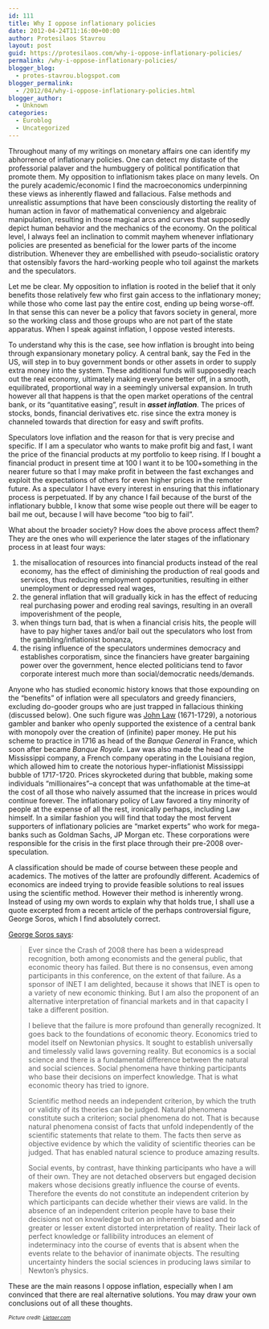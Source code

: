 ```yaml
---
id: 111
title: Why I oppose inflationary policies
date: 2012-04-24T11:16:00+00:00
author: Protesilaos Stavrou
layout: post
guid: https://protesilaos.com/why-i-oppose-inflationary-policies/
permalink: /why-i-oppose-inflationary-policies/
blogger_blog:
  - protes-stavrou.blogspot.com
blogger_permalink:
  - /2012/04/why-i-oppose-inflationary-policies.html
blogger_author:
  - Unknown
categories:
  - Euroblog
  - Uncategorized
---
```

<div class="separator" style="clear: both; text-align: center;">
</div>

Throughout many of my writings on monetary affairs one can identify my abhorrence of inflationary policies. One can detect my distaste of the professorial palaver and the humbuggery of political pontification that promote them. My opposition to inflationism takes place on many levels. On the purely academic/economic I find the macroeconomics underpinning these views as inherently flawed and fallacious. False methods and unrealistic assumptions that have been consciously distorting the reality of human action in favor of mathematical conveniency and algebraic manipulation, resulting in those magical arcs and curves that supposedly depict human behavior and the mechanics of the economy. On the political level, I always feel an inclination to commit mayhem whenever inflationary policies are presented as beneficial for the lower parts of the income distribution. Whenever they are embellished with pseudo-socialistic oratory that ostensibly favors the hard-working people who toil against the markets and the speculators.

Let me be clear. My opposition to inflation is rooted in the belief that it only benefits those relatively few who first gain access to the inflationary money; while those who come last pay the entire cost, ending up being worse-off. In that sense this can never be a policy that favors society in general, more so the working class and those groups who are not part of the state apparatus. When I speak against inflation, I oppose vested interests.

To understand why this is the case, see how inflation is brought into being through expansionary monetary policy. A central bank, say the Fed in the US, will step in to buy government bonds or other assets in order to supply extra money into the system. These additional funds will supposedly reach out the real economy, ultimately making everyone better off, in a smooth, equilibrated, proportional way in a seemingly universal expansion. In truth however all that happens is that the open market operations of the central bank, or its &#8220;quantitative easing&#8221;, result in **_asset inflation_**. The prices of stocks, bonds, financial derivatives etc. rise since the extra money is channeled towards that direction for easy and swift profits. 

Speculators love inflation and the reason for that is very precise and specific. If I am a speculator who wants to make profit big and fast, I want the price of the financial products at my portfolio to keep rising. If I bought a financial product in present time at 100 I want it to be 100+something in the nearer future so that I may make profit in between the fast exchanges and exploit the expectations of others for even higher prices in the remoter future. As a speculator I have every interest in ensuring that this inflationary process is perpetuated. If by any chance I fail because of the burst of the inflationary bubble, I know that some wise people out there will be eager to bail me out, because I will have become &#8220;too big to fail&#8221;. 

What about the broader society? How does the above process affect them? They are the ones who will experience the later stages of the inflationary process in at least four ways:

  1. the misallocation of resources into financial products instead of the real economy, has the effect of diminishing the production of real goods and services, thus reducing employment opportunities, resulting in either unemployment or depressed real wages,
  2. the general inflation that will gradually kick in has the effect of reducing real purchasing power and eroding real savings, resulting in an overall impoverishment of the people,
  3. when things turn bad, that is when a financial crisis hits, the people will have to pay higher taxes and/or bail out the speculators who lost from the gambling/inflationist bonanza,
  4. the rising influence of the speculators undermines democracy and establishes corporatism, since the financiers have greater bargaining power over the government, hence elected politicians tend to favor corporate interest much more than social/democratic needs/demands.

Anyone who has studied economic history knows that those expounding on the &#8220;benefits&#8221; of inflation were all speculators and greedy financiers, excluding do-gooder groups who are just trapped in fallacious thinking (discussed below). One such figure was <a href="http://mises.org/daily/4800" target="_blank">John Law</a> (1671-1729), a notorious gambler and banker who openly supported the existence of a central bank with monopoly over the creation of (infinite) paper money. He put his scheme to practice in 1716 as head of the _Banque General_ in France, which soon after became _Banque Royale_. Law was also made the head of the Mississippi company, a French company operating in the Louisiana region, which allowed him to create the notorious hyper-inflationist Mississippi bubble of 1717-1720. Prices skyrocketed during that bubble, making some individuals &#8220;millionaires&#8221;&#8211;a concept that was unfathomable at the time&#8211;at the cost of all those who naively assumed that the increase in prices would continue forever. The inflationary policy of Law favored a tiny minority of people at the expense of all the rest, ironically perhaps, including Law himself. In a similar fashion you will find that today the most fervent supporters of inflationary policies are &#8220;market experts&#8221; who work for mega-banks such as Goldman Sachs, JP Morgan etc. These corporations were responsible for the crisis in the first place through their pre-2008 over-speculation.

A classification should be made of course between these people and academics. The motives of the latter are profoundly different. Academics of economics are indeed trying to provide feasible solutions to real issues using the scientific method. However their method is inherently wrong. Instead of using my own words to explain why that holds true, I shall use a quote excerpted from a recent article of the perhaps controversial figure, George Soros, which I find absolutely correct.

<a href="http://www.georgesoros.com/interviews-speeches/entry/george_soros_remarks_at_the_institute_for_new_economic_thinking_annual_plen/" target="_blank">George Soros says</a>:
  


<blockquote class="tr_bq">
  Ever since the Crash of 2008 there has been a widespread recognition, both among economists and the general public, that economic theory has failed. But there is no consensus, even among participants in this conference, on the extent of that failure. As a sponsor of INET I am delighted, because it shows that INET is open to a variety of new economic thinking. But I am also the proponent of an alternative interpretation of financial markets and in that capacity I take a different position.</p> 
  
  <p>
    I believe that the failure is more profound than generally recognized. It goes back to the foundations of economic theory. Economics tried to model itself on Newtonian physics. It sought to establish universally and timelessly valid laws governing reality. But economics is a social science and there is a fundamental difference between the natural and social sciences. Social phenomena have thinking participants who base their decisions on imperfect knowledge. That is what economic theory has tried to ignore.
  </p>
  
  <p>
    Scientific method needs an independent criterion, by which the truth or validity of its theories can be judged. Natural phenomena constitute such a criterion; social phenomena do not. That is because natural phenomena consist of facts that unfold independently of the scientific statements that relate to them. The facts then serve as objective evidence by which the validity of scientific theories can be judged. That has enabled natural science to produce amazing results.
  </p>
  
  <p>
    Social events, by contrast, have thinking participants who have a will of their own. They are not detached observers but engaged decision makers whose decisions greatly influence the course of events. Therefore the events do not constitute an independent criterion by which participants can decide whether their views are valid. In the absence of an independent criterion people have to base their decisions not on knowledge but on an inherently biased and to greater or lesser extent distorted interpretation of reality. Their lack of perfect knowledge or fallibility introduces an element of indeterminacy into the course of events that is absent when the events relate to the behavior of inanimate objects. The resulting uncertainty hinders the social sciences in producing laws similar to Newton’s physics.
  </p>
</blockquote>

These are the main reasons I oppose inflation, especially when I am convinced that there are real alternative solutions. You may draw your own conclusions out of all these thoughts. 

<span style="font-size: x-small;"><i>Picture credit: <a href="http://www.lietaer.com/2010/09/wont-community-currencies-create-inflation/" rel="nofollow" target="_blank">Lietaer.com</a></i></span>